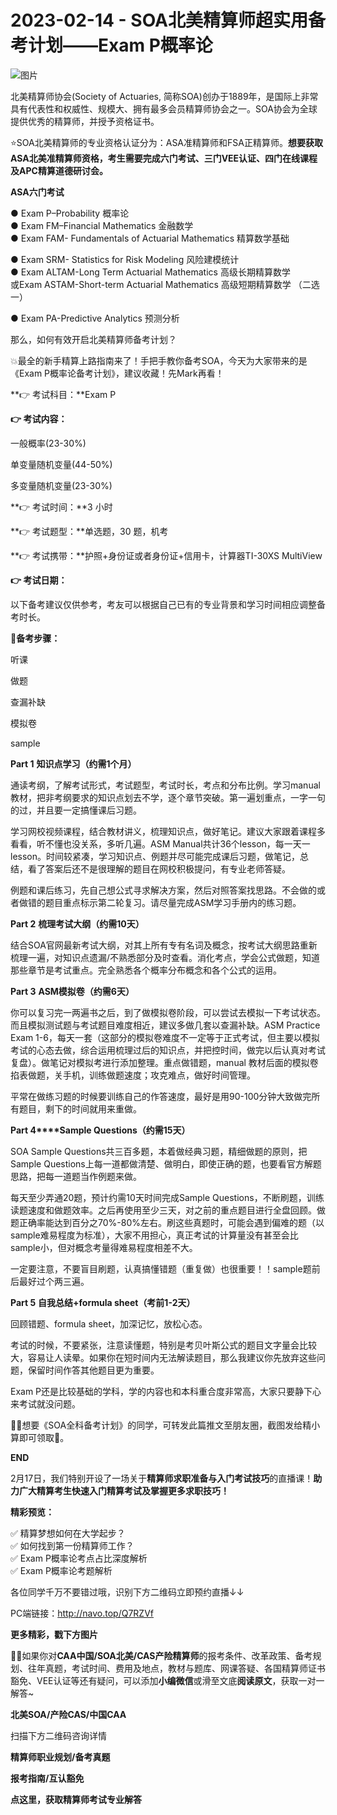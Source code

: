 # 2023-02-14 - SOA北美精算师超实用备考计划——Exam P概率论

![图片](https://mmbiz.qpic.cn/mmbiz_jpg/mK3FpI9af4mRhYfZm1KeKIQRFCQPrBRkeTVK9YQT1InJK4vj0icTvibSIb1CvicEAopsTyzBBuA9QS8fjjeCEDO6w/640?wx_fmt=jpeg&tp=webp&wxfrom=5&wx_lazy=1)

北美精算师协会(Society of Actuaries, 简称SOA)创办于1889年，是国际上非常具有代表性和权威性、规模大、拥有最多会员精算师协会之一。SOA协会为全球提供优秀的精算师，并授予资格证书。

⭐SOA北美精算师的专业资格认证分为：ASA准精算师和FSA正精算师。**想要获取ASA北美准精算师资格，考生需要完成六门考试、三门VEE认证、四门在线课程及APC精算道德研讨会。**

**ASA六门考试**

● Exam P–Probability 概率论  
● Exam FM–Financial Mathematics 金融数学  
● Exam FAM- Fundamentals of Actuarial Mathematics 精算数学基础

● Exam SRM- Statistics for Risk Modeling 风险建模统计  
● Exam ALTAM-Long Term Actuarial Mathematics 高级长期精算数学  
或Exam ASTAM-Short-term Actuarial Mathematics 高级短期精算数学 （二选一）

● Exam PA-Predictive Analytics 预测分析

那么，如何有效开启北美精算师备考计划？

💥最全的新手精算上路指南来了！手把手教你备考SOA，今天为大家带来的是《Exam P概率论备考计划》，建议收藏！先Mark再看！

**👉 考试科目：**Exam P

**👉 考试内容：**

一般概率(23-30%) 

单变量随机变量(44-50%) 

多变量随机变量(23-30%)

**👉 考试时间：**3 小时

**👉 考试题型：**单选题，30 题，机考

**👉 考试携带：**护照+身份证或者身份证+信用卡，计算器TI-30XS MultiView

**👉 考试日期：**



以下备考建议仅供参考，考友可以根据自己已有的专业背景和学习时间相应调整备考时长。

💯**备考步骤：**

听课

做题

查漏补缺

模拟卷

sample

**Part 1** **知识点学习（约需1个月）**

通读考纲，了解考试形式，考试题型，考试时长，考点和分布比例。学习manual教材，把非考纲要求的知识点划去不学，逐个章节突破。第一遍划重点，一字一句的过，并且要一定搞懂课后习题。

学习网校视频课程，结合教材讲义，梳理知识点，做好笔记。建议大家跟着课程多看看，听不懂也没关系，多听几遍。ASM Manual共计36个lesson，每一天一lesson。时间较紧凑，学习知识点、例题并尽可能完成课后习题，做笔记，总结，看了答案后还不是很理解的题目在网校积极提问，有专业老师答疑。

例题和课后练习，先自己想公式寻求解决方案，然后对照答案找思路。不会做的或者做错的题目重点标示第二轮复习。请尽量完成ASM学习手册内的练习题。

**Part 2** **梳理考试大纲（约需10天）**

结合SOA官网最新考试大纲，对其上所有专有名词及概念，按考试大纲思路重新梳理一遍，对知识点遗漏/不熟悉部分及时查看。消化考点，学会公式做题，知道那些章节是考试重点。完全熟悉各个概率分布概念和各个公式的运用。

**Part 3** **ASM模拟卷（约需6天）**

你可以复习完一两遍书之后，到了做模拟卷阶段，可以尝试去模拟一下考试状态。而且模拟测试题与考试题目难度相近，建议多做几套以查漏补缺。ASM Practice Exam 1-6，每天一套（这部分的模拟卷难度不一定等于正式考试，但主要以模拟考试的心态去做，综合运用梳理过后的知识点，并把控时间，做完以后认真对考试复盘）。做笔记对模拟考进行添加整理。重点做错题，manual 教材后面的模拟卷掐表做题，关手机，训练做题速度；攻克难点，做好时间管理。

平常在做练习题的时候要训练自己的作答速度，最好是用90-100分钟大致做完所有题目，剩下的时间就用来重做。

**Part 4****Sample Questions（约需15天）**

SOA Sample Questions共三百多题，本着做经典习题，精细做题的原则，把Sample Questions上每一道都做清楚、做明白，即使正确的题，也要看官方解题思路，把每一道题当作例题来做。

每天至少弄通20题，预计约需10天时间完成Sample Questions，不断刷题，训练读题速度和做题效率。之后再使用至少三天，对之前的重点题目进行全盘回顾。做题正确率能达到百分之70%-80%左右。刷这些真题时，可能会遇到偏难的题（以sample难易程度为标准），大家不用担心，真正考试的计算量没有甚至会比sample小，但对概念考量得难易程度相差不大。

一定要注意，不要盲目刷题，认真搞懂错题（重复做）也很重要！！sample题前后最好过个两三遍。

**Part 5** **自我总结+formula sheet（考前1-2天）**

回顾错题、formula sheet，加深记忆，放松心态。

考试的时候，不要紧张，注意读懂题，特别是考贝叶斯公式的题目文字量会比较大，容易让人读晕。如果你在短时间内无法解读题目，那么我建议你先放弃这些问题，保留时间作答其他题目更为重要。

Exam P还是比较基础的学科，学的内容也和本科重合度非常高，大家只要静下心来考试就没问题。



💁‍♀️想要《SOA全科备考计划》的同学，可转发此篇推文至朋友圈，截图发给精小算即可领取🎁。

**END**

2月17日，我们特别开设了一场关于**精算师求职准备与入门考试技巧**的直播课！**助力广大精算考生快速入门精算考试及掌握更多求职技巧！**

**精彩预览：**

✅ 精算梦想如何在大学起步？  
✅ 如何找到第一份精算师工作？  
✅ Exam P概率论考点占比深度解析  
✅ Exam P概率论考题解析

各位同学千万不要错过哦，识别下方二维码立即预约直播↓↓



PC端链接：http://navo.top/Q7RZVf

**更多精彩，戳下方图片**



[](http://mp.weixin.qq.com/s?__biz=Mzg5ODgxNDE0NQ==&mid=2247489828&idx=1&sn=2f1a51ffd3446ee42ce79044e07d35fd&chksm=c05d808af72a099ce34d39a99c651eda6259d38fb4aeb7a4c780bc2725224e0d0fc08236b887&scene=21#wechat_redirect)

[](http://mp.weixin.qq.com/s?__biz=Mzg5ODgxNDE0NQ==&mid=2247487955&idx=1&sn=4cd64dbe9b2ed7a555f78b31464a987b&chksm=c05d887df72a016ba99af58538df3fcffe85c27d0de302cdbafe776b98794878482e6edccbe8&scene=21#wechat_redirect)

[](http://mp.weixin.qq.com/s?__biz=Mzg5ODgxNDE0NQ==&mid=2247488824&idx=1&sn=adb6ccdf833a908a57cc3b1fe60cea58&chksm=c05d8c96f72a0580c652da9466ff9884ae380135faef799c58b908b356d6712b56287100ea41&scene=21#wechat_redirect)

[](http://mp.weixin.qq.com/s?__biz=Mzg5ODgxNDE0NQ==&mid=2247488823&idx=1&sn=4a7f2d2b72ef040c6df9dbf5e3c8ce17&chksm=c05d8c99f72a058f1d4ffa093bf2b1c54b67ffc717df19776a704cd102272c32b5833efec234&scene=21#wechat_redirect)

[](http://mp.weixin.qq.com/s?__biz=Mzg5ODgxNDE0NQ==&mid=2247488785&idx=1&sn=9c4973f67fd0347a0f0f48f71ad1bb3c&chksm=c05d8cbff72a05a93f2b6d814c18b3328d8715f7c91fe024c32d8ece80f1b0a7e1366634cc52&scene=21#wechat_redirect)

[](http://mp.weixin.qq.com/s?__biz=Mzg5ODgxNDE0NQ==&mid=2247485880&idx=1&sn=0ba2bf0e4451dec32a929e06b118121c&chksm=c05d9016f72a1900fe9894195b322250dec7c7456ca30c5cce94ae6819d30bc65094e2e2719d&scene=21#wechat_redirect)

[](http://mp.weixin.qq.com/s?__biz=Mzg5ODgxNDE0NQ==&mid=2247483716&idx=1&sn=e1df2885756e4f4a72d0567ffa4690bb&chksm=c05d98eaf72a11fca6a29c8eb62754a0b92898373d1de868332308fafe026d4c456fc0f4653f&scene=21#wechat_redirect)

[](http://mp.weixin.qq.com/s?__biz=Mzg5ODgxNDE0NQ==&mid=2247484036&idx=1&sn=9bfce993ba0c830ec1e4b39b6716dd12&chksm=c05d9b2af72a123ccbaf001cc3fc565750743273fa0647a136e7593c7e21d55402af0fed5006&scene=21#wechat_redirect)

[](http://mp.weixin.qq.com/s?__biz=Mzg5ODgxNDE0NQ==&mid=2247484305&idx=1&sn=faae400b6a109a99b390d9cf3b2e4c29&chksm=c05d9a3ff72a1329c36d211fdd502501b728c1692d079cf95ee41fd0269002f7c72cffff1ad0&scene=21#wechat_redirect)





**💁‍♀️**如果你对**CAA中国/SOA北美/CAS产险精算师**的报考条件、改革政策、备考规划、往年真题，考试时间、费用及地点，教材与题库、网课答疑、各国精算师证书豁免、VEE认证等还有疑问，可以添加**小编微信**或滑至文底**阅读原文**，获取一对一解答~

**北美SOA/产险CAS/中国CAA**

扫描下方二维码咨询详情



**精算师职业规划/备考真题**

**报考指南/互认豁免**



**点这里，获取精算师考试专业解答**